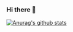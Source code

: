 ### Hi there 👋

[![Anurag's github stats](https://github-readme-stats.vercel.app/api?username=key1sam)](https://github.com/anuraghazra/github-readme-stats)
